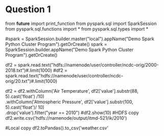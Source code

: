 # Question 1
from __future__ import print_function
from pyspark.sql import SparkSession
from pyspark.sql.functions import *
from pyspark.sql.types import *



#spark = SparkSession.builder.master("local").appName("Demo Spark Python Cluster Program").getOrCreate()
spark = SparkSession.builder.appName("Demo Spark Python Cluster Program").getOrCreate()

df2 = spark.read.text("hdfs://namenode/user/controller/ncdc-orig/2000-2018.txt")#.limit(1000)
#df2 = spark.read.text("hdfs://namenode/user/controller/ncdc-orig/20.txt")#.limit(1000)

df2 = df2.withColumn('Air Temperature', df2['value'].substr(88, 5).cast('float') /10) \
.withColumn('Atmospheric Pressure', df2['value'].substr(100, 5).cast('float')/ 10) \
.drop('value').filter("year == 2010")
#df2.show(10)
#HDFS copy
df2.write.csv('hdfs://namenode/output/itmd-521/ik/2010')

#Local copy
df2.toPandas().to_csv('weather.csv'
